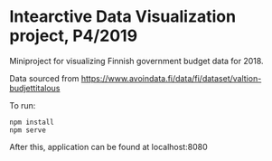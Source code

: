 # Intearctive Data Visualization project, P4/2019

Miniproject for visualizing Finnish government budget data for 2018.

Data sourced from https://www.avoindata.fi/data/fi/dataset/valtion-budjettitalous

To run:

```
npm install
npm serve
```

After this, application can be found at localhost:8080
